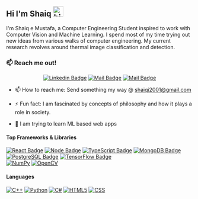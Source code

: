 ## Hi I'm Shaiq <img src="https://user-images.githubusercontent.com/1303154/88677602-1635ba80-d120-11ea-84d8-d263ba5fc3c0.gif" width="28px" height="28px" alt="hi">

I'm Shaiq e Mustafa, a Computer Engineering Student inspired to work with Computer Vision and Machine Learning. I spend most of my time trying out new ideas from various walks of computer engineering.
My current research revolves around thermal image classification and detection.

### :mailbox: Reach me out! ###
<div align = center>

[![Linkedin Badge](https://img.shields.io/badge/-Shaiq-0e76a8?style=flat&labelColor=0e76a8&logo=linkedin&logoColor=white)](https://www.linkedin.com/in/shaiqi/) 
[![Mail Badge](https://img.shields.io/badge/-@shaiqespeare-e84393?style=flat&labelColor=e84393&logo=instagram&logoColor=white)](https://instagram.com/shaiqspeare._?igshid=NDc0ODY0MjQ=) 
[![Mail Badge](https://img.shields.io/badge/-shaiqi2001-c0392b?style=flat&labelColor=c0392b&logo=gmail&logoColor=white)](mailto:shaiqi2001@gmail.com)
</div>

- 📫 How to reach me: Send something my way @ shaiqi2001@gmail.com

- ⚡ Fun fact: I am fascinated by concepts of philosophy and how it plays a role in society.

- 🌱 I am trying to learn ML based web apps


#### Top Frameworks & Libraries
[![React Badge](https://img.shields.io/badge/React-%23234F70.svg?style=for-the-badge&logo=React&logoColor=white)](#)
[![Node Badge](https://img.shields.io/badge/Node.js-%23339933.svg?style=for-the-badge&logo=Node.js&logoColor=white)](#)
[![TypeScript Badge](https://img.shields.io/badge/TypeScript-%23007ACC.svg?style=for-the-badge&logo=TypeScript&logoColor=white)](#)
[![MongoDB Badge](https://img.shields.io/badge/MongoDB-%2347A248.svg?style=for-the-badge&logo=MongoDB&logoColor=white)](#)
[![PostgreSQL Badge](https://img.shields.io/badge/PostgreSQL-%23336791.svg?style=for-the-badge&logo=PostgreSQL&logoColor=white)](#)
[![TensorFlow Badge](https://img.shields.io/badge/TensorFlow-%23FF6F00.svg?style=for-the-badge&logo=TensorFlow&logoColor=white)](#)  
[![NumPy](https://img.shields.io/badge/numpy-%23013243.svg?style=for-the-badge&logo=numpy&logoColor=white)](#)
[![OpenCV](https://img.shields.io/badge/opencv-%23white.svg?style=for-the-badge&logo=opencv&logoColor=white)](#)

#### Languages
[![C++](https://img.shields.io/badge/c++-%2300599C.svg?style=for-the-badge&logo=c%2B%2B&logoColor=white)](#)
[![Python](https://img.shields.io/badge/python-3670A0?style=for-the-badge&logo=python&logoColor=ffdd54)](#)
[![C#](https://img.shields.io/badge/c%23-%23239120.svg?style=for-the-badge&logo=c-sharp&logoColor=white)](#)
[![HTML5](https://img.shields.io/badge/HTML5-f06529?style=for-the-badge&logo=HTML5&logoColor=white)](#)
[![CSS](https://img.shields.io/badge/CSS3-264de4?style=for-the-badge&logo=CSS3&logoColor=white)](#)



<!--
**StwayneXG/StwayneXG** is a ✨ _special_ ✨ repository because its `README.md` (this file) appears on your GitHub profile.

Here are some ideas to get you started:

- 🔭 I’m currently working on ...
- 🌱 I’m currently learning ...
- 👯 I’m looking to collaborate on ...
- 🤔 I’m looking for help with ...
- 💬 Ask me about ...
- 📫 How to reach me: ...
- 😄 Pronouns: ...
- ⚡ Fun fact: ...
-->
